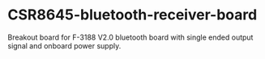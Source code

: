 # CSR8645-bluetooth-receiver-board
Breakout board for F-3188 V2.0 bluetooth board with single ended output signal and onboard power supply.
